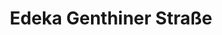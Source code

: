 ---
title: "Edeka Genthiner Straße"
url: /berlin/edeka-genthiner-strasse-genthiner-strasse/
shop: Supermarkt
---